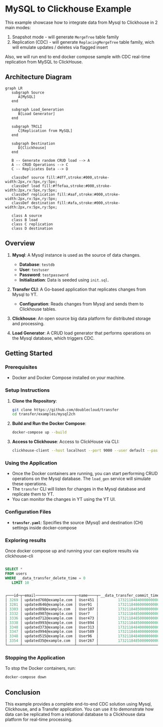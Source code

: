 # MySQL to Clickhouse Example

This example showcase how to integrate data from Mysql to Clickhouse in 2 main modes:

1. Snapshot mode - will generate `MergeTree` table family
2. Replication (CDC) - will generate `ReplacingMergeTree` table family, wich will emulate updates / deletes via flagged insert

Also, we will run end to end docker compose sample with CDC real-time replication from MySQL to ClickHouse.

## Architecture Diagram

```mermaid
graph LR
   subgraph Source
      A[MySQL]
   end

   subgraph Load_Generation
      B[Load Generator]
   end

   subgraph TRCLI
      C[Replication from MySQL]
   end

   subgraph Destination
      D[Clickhouse]
   end

   B -- Generate random CRUD load --> A
   A -- CRUD Operations --> C
   C -- Replicates Data --> D

   classDef source fill:#dff,stroke:#000,stroke-width:2px,rx:5px,ry:5px;
   classDef load fill:#ffefaa,stroke:#000,stroke-width:2px,rx:5px,ry:5px;
   classDef replication fill:#aaf,stroke:#000,stroke-width:2px,rx:5px,ry:5px;
   classDef destination fill:#afa,stroke:#000,stroke-width:2px,rx:5px,ry:5px;

   class A source
   class B load
   class C replication
   class D destination

```

## Overview

1. **Mysql**: A Mysql instance is used as the source of data changes.
    - **Database**: `testdb`
    - **User**: `testuser`
    - **Password**: `testpassword`
    - **Initialization**: Data is seeded using `init.sql`.

3. **Transfer CLI**: A Go-based application that replicates changes from Mysql to YT.
    - **Configuration**: Reads changes from Mysql and sends them to Clickhouse tables.

4. **Clickhouse**: An open source big data platform for distributed storage and processing.

5. **Load Generator**: A CRUD load generator that performs operations on the Mysql database, which triggers CDC.

## Getting Started

### Prerequisites

- Docker and Docker Compose installed on your machine.

### Setup Instructions

1. **Clone the Repository**:
   ```bash
   git clone https://github.com/doublecloud/transfer
   cd transfer/examples/mysql2ch
   ```

2. **Build and Run the Docker Compose**:
   ```bash
   docker-compose up --build
   ```

3. **Access to Clickhouse**:
   Access to ClickHouse via CLI: 
   ```bash
   clickhouse-client --host localhost --port 9000 --user default --password 'ch_password'
   ```

### Using the Application

- Once the Docker containers are running, you can start performing CRUD operations on the Mysql database. The `load_gen` service will simulate these operations.
- The `transfer` CLI will listen for changes in the Mysql database and replicate them to YT.
- You can monitor the changes in YT using the YT UI.

### Configuration Files

- **`transfer.yaml`**: Specifies the source (Mysql) and destination (CH) settings inside docker-compose

### Exploring results

Once docker compose up and running your can explore results via clickhouse-cli


```sql

SELECT *
FROM users
WHERE __data_transfer_delete_time = 0
   LIMIT 10


┌───id─┬─email──────────────────┬─name────┬─__data_transfer_commit_time─┬─__data_transfer_delete_time─┐
│ 3269 │ updated760@example.com │ User451 │         1732118484000000000 │                           0 │
│ 3281 │ updated646@example.com │ User91  │         1732118486000000000 │                           0 │
│ 3303 │ updated89@example.com  │ User107 │         1732118485000000000 │                           0 │
│ 3332 │ updated907@example.com │ User7   │         1732118485000000000 │                           0 │
│ 3336 │ updated712@example.com │ User473 │         1732118485000000000 │                           0 │
│ 3338 │ updated993@example.com │ User894 │         1732118485000000000 │                           0 │
│ 3340 │ updated373@example.com │ User313 │         1732118484000000000 │                           0 │
│ 3347 │ updated994@example.com │ User589 │         1732118484000000000 │                           0 │
│ 3348 │ updated515@example.com │ User96  │         1732118484000000000 │                           0 │
│ 3354 │ updated35@example.com  │ User267 │         1732118485000000000 │                           0 │
└──────┴────────────────────────┴─────────┴─────────────────────────────┴─────────────────────────────┘
```

### Stopping the Application

To stop the Docker containers, run:

```bash
docker-compose down
```

## Conclusion

This example provides a complete end-to-end CDC solution using Mysql, Clickhouse, and a Transfer application. You can use it to demonstrate how data can be replicated from a relational database to a Clickhouse data platform for real-time processing.
